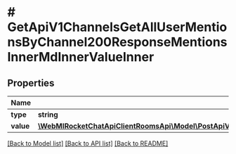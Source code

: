# # GetApiV1ChannelsGetAllUserMentionsByChannel200ResponseMentionsInnerMdInnerValueInner

## Properties

Name | Type | Description | Notes
------------ | ------------- | ------------- | -------------
**type** | **string** |  | [optional]
**value** | [**\WebMIRocketChatApiClientRoomsApi\Model\PostApiV1ChannelsAddAll200ResponseChannelLastMessageMdInnerValueInner**](PostApiV1ChannelsAddAll200ResponseChannelLastMessageMdInnerValueInner.md) |  | [optional]

[[Back to Model list]](../../README.md#models) [[Back to API list]](../../README.md#endpoints) [[Back to README]](../../README.md)
